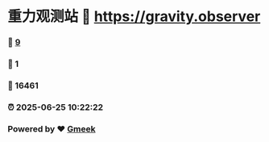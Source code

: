 # 重力观测站 :link: https://gravity.observer 
### :page_facing_up: [9](https://gravity.observer/tag.html) 
### :speech_balloon: 1 
### :hibiscus: 16461 
### :alarm_clock: 2025-06-25 10:22:22 
### Powered by :heart: [Gmeek](https://github.com/Meekdai/Gmeek)
